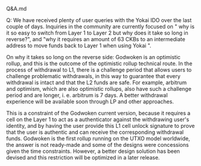 Q&A.md

Q: We have received plenty of user queries with the Yokai IDO over the last couple of days. Inquiries in the community are currently focused on " why is it so easy to switch from Layer 1 to Layer 2 but why does it take so long in reverse?", and "why it requires an amount of 63 CKBs to an intermediate address to move funds back to Layer 1 when using Yokai ".

On why it takes so long on the reverse side: Godwoken is an optimistic rollup, and this is the outcome of the optimistic rollup technical route. In the process of withdrawal to L1, there is a challenge period that allows users to challenge problematic withdrawals, in this way to guarantee that every withdrawal is intact and that the L2 funds are safe. For example, arbitrum and optimism, which are also optimistic rollups, also have such a challenge period and are longer, i. e. arbitrum is 7 days. A better withdrawal experience will be available soon through LP and other approaches.

This is a constraint of the Godwoken current version, because it requires a cell on the Layer 1 to act as a authenticator against the withdrawing user's identity, and by having the user provide this L1 cell unlock signature to prove that the user is authentic and can receive the corresponding withdrawal funds. Godwoken is the first rollup running on the UTXO model worldwide, the answer is not ready-made and some of the designs were concessions given the time constraints. However, a better design solution has been devised and this restriction will be optimized in a later release.
